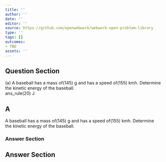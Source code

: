 ```yaml
---
title: ''
author: ''
date: ''
editor: ''
source: https://github.com/openwebwork/webwork-open-problem-library
type: ''
tags: []
outcomes:
- TBD
assets: ''
---
```


## Question Section 

 
  
(a) A baseball has a mass of(145) g and has a speed of(155) kmh. Determine the kinetic energy of the baseball.  
 ans_rule(20) J

## A
A baseball has a mass of(145) g and has a speed of(155) kmh. Determine the kinetic energy of the baseball.  
### Answer Section


## Answer Section

